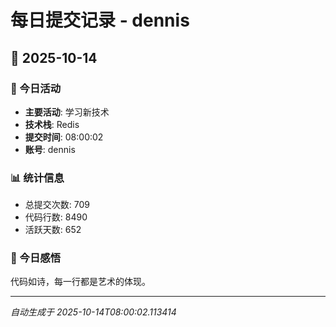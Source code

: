 # 每日提交记录 - dennis

## 📅 2025-10-14

### 🎯 今日活动
- **主要活动**: 学习新技术
- **技术栈**: Redis
- **提交时间**: 08:00:02
- **账号**: dennis

### 📊 统计信息
- 总提交次数: 709
- 代码行数: 8490
- 活跃天数: 652

### 💭 今日感悟
代码如诗，每一行都是艺术的体现。

---
*自动生成于 2025-10-14T08:00:02.113414*
